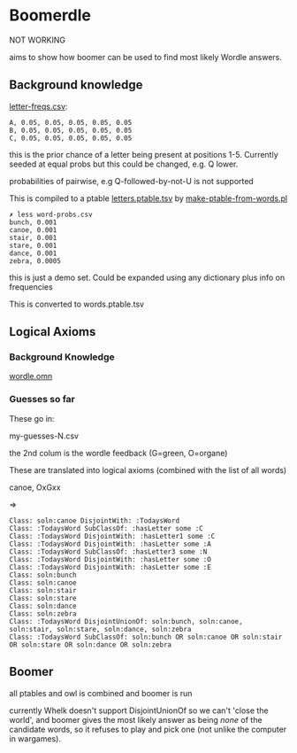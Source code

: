 # Boomerdle

NOT WORKING

aims to show how boomer can be used to find most likely Wordle answers.

## Background knowledge

[letter-freqs.csv](letter-freqs.csv):

```
A, 0.05, 0.05, 0.05, 0.05, 0.05
B, 0.05, 0.05, 0.05, 0.05, 0.05
C, 0.05, 0.05, 0.05, 0.05, 0.05
```

this is the prior chance of a letter being present at positions 1-5. Currently seeded at equal probs but this could be changed, e.g. Q lower.

probabilities of pairwise, e.g Q-followed-by-not-U is not supported

This is compiled to a ptable [letters.ptable.tsv](letters.ptable.tsv) by [make-ptable-from-words.pl](make-ptable-from-words.pl)

```
✗ less word-probs.csv 
bunch, 0.001
canoe, 0.001
stair, 0.001
stare, 0.001
dance, 0.001
zebra, 0.0005
```

this is just a demo set. Could be expanded using any dictionary plus info on frequencies

This is converted to words.ptable.tsv

## Logical Axioms

### Background Knowledge

[wordle.omn](wordle.omn)

### Guesses so far

These go in:

my-guesses-N.csv

the 2nd colum is the wordle feedback (G=green, O=organe)

These are translated into logical axioms (combined with the list of all words)

canoe, OxGxx

=>

```owl
Class: soln:canoe DisjointWith: :TodaysWord
Class: :TodaysWord SubClassOf: :hasLetter some :C
Class: :TodaysWord DisjointWith: :hasLetter1 some :C
Class: :TodaysWord DisjointWith: :hasLetter some :A
Class: :TodaysWord SubClassOf: :hasLetter3 some :N
Class: :TodaysWord DisjointWith: :hasLetter some :O
Class: :TodaysWord DisjointWith: :hasLetter some :E
Class: soln:bunch
Class: soln:canoe
Class: soln:stair
Class: soln:stare
Class: soln:dance
Class: soln:zebra
Class: :TodaysWord DisjointUnionOf: soln:bunch, soln:canoe, soln:stair, soln:stare, soln:dance, soln:zebra
Class: :TodaysWord SubClassOf: soln:bunch OR soln:canoe OR soln:stair OR soln:stare OR soln:dance OR soln:zebra
```

## Boomer

all ptables and owl is combined and boomer is run

currently Whelk doesn't support DisjointUnionOf so we can't 'close the world', and boomer gives the most likely answer
as being *none* of the candidate words, so it refuses to play and pick one (not unlike the computer in wargames).
